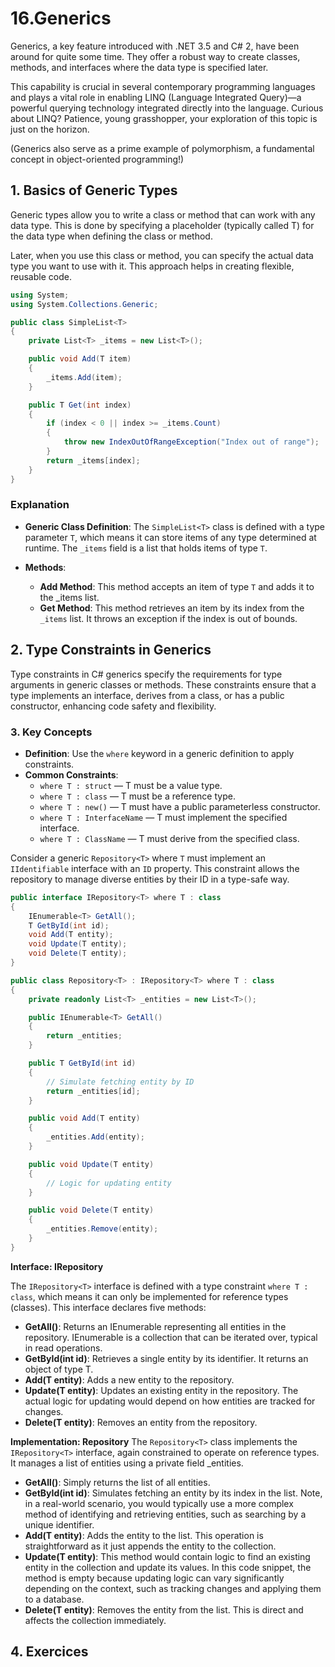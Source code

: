 # 16.Generics

Generics, a key feature introduced with .NET 3.5 and C# 2, have been around for quite some time. They offer a robust way to create classes, methods, and interfaces where the data type is specified later.

This capability is crucial in several contemporary programming languages and plays a vital role in enabling LINQ (Language Integrated Query)—a powerful querying technology integrated directly into the language. Curious about LINQ? Patience, young grasshopper, your exploration of this topic is just on the horizon.

(Generics also serve as a prime example of polymorphism, a fundamental concept in object-oriented programming!)

## 1. Basics of Generic Types
Generic types allow you to write a class or method that can work with any data type. This is done by specifying a placeholder (typically called T) for the data type when defining the class or method. 

Later, when you use this class or method, you can specify the actual data type you want to use with it. This approach helps in creating flexible, reusable code.

```csharp 
using System;
using System.Collections.Generic;

public class SimpleList<T> 
{
    private List<T> _items = new List<T>();

    public void Add(T item)
    {
        _items.Add(item);
    }

    public T Get(int index)
    {
        if (index < 0 || index >= _items.Count)
        {
            throw new IndexOutOfRangeException("Index out of range");
        }
        return _items[index];
    }
}
```

### Explanation
- **Generic Class Definition**: The `SimpleList<T>` class is defined with a type parameter `T`, which means it can store items of any type determined at runtime. The `_items` field is a list that holds items of type `T`.

- **Methods**:
    - **Add Method**: This method accepts an item of type `T` and adds it to the _items list.
    - **Get Method**: This method retrieves an item by its index from the `_items` list. It throws an exception if the index is out of bounds.


## 2. Type Constraints in Generics
Type constraints in C# generics specify the requirements for type arguments in generic classes or methods. These constraints ensure that a type implements an interface, derives from a class, or has a public constructor, enhancing code safety and flexibility.

### 3. Key Concepts
- **Definition**: Use the `where` keyword in a generic definition to apply constraints.
- **Common Constraints**:
    - `where T : struct` — T must be a value type.
    - `where T : class` — T must be a reference type.
    - `where T : new()` — T must have a public parameterless constructor.
    - `where T : InterfaceName` — T must implement the specified interface.
    - `where T : ClassName` — T must derive from the specified class.

Consider a generic `Repository<T>` where `T` must implement an `IIdentifiable` interface with an `ID` property. This constraint allows the repository to manage diverse entities by their ID in a type-safe way.

```csharp 
public interface IRepository<T> where T : class
{
    IEnumerable<T> GetAll();
    T GetById(int id);
    void Add(T entity);
    void Update(T entity);
    void Delete(T entity);
}

public class Repository<T> : IRepository<T> where T : class
{
    private readonly List<T> _entities = new List<T>();

    public IEnumerable<T> GetAll()
    {
        return _entities;
    }

    public T GetById(int id)
    {
        // Simulate fetching entity by ID
        return _entities[id];
    }

    public void Add(T entity)
    {
        _entities.Add(entity);
    }

    public void Update(T entity)
    {
        // Logic for updating entity
    }

    public void Delete(T entity)
    {
        _entities.Remove(entity);
    }
}
``` 

**Interface: IRepository<T>**

The `IRepository<T>` interface is defined with a type constraint `where T : class`, which means it can only be implemented for reference types (classes). This interface declares five methods:
- **GetAll()**: Returns an IEnumerable<T> representing all entities in the repository. IEnumerable<T> is a collection that can be iterated over, typical in read operations.
- **GetById(int id)**: Retrieves a single entity by its identifier. It returns an object of type T.
- **Add(T entity)**: Adds a new entity to the repository.
- **Update(T entity)**: Updates an existing entity in the repository. The actual logic for updating would depend on how entities are tracked for changes.
- **Delete(T entity)**: Removes an entity from the repository.

**Implementation: Repository<T>**
The `Repository<T>` class implements the `IRepository<T>` interface, again constrained to operate on reference types. It manages a list of entities using a private field _entities.

- **GetAll()**: Simply returns the list of all entities.
- **GetById(int id)**: Simulates fetching an entity by its index in the list. Note, in a real-world scenario, you would typically use a more complex method of identifying and retrieving entities, such as searching by a unique identifier.
- **Add(T entity)**: Adds the entity to the list. This operation is straightforward as it just appends the entity to the collection.
- **Update(T entity)**: This method would contain logic to find an existing entity in the collection and update its values. In this code snippet, the method is empty because updating logic can vary significantly depending on the context, such as tracking changes and applying them to a database.
- **Delete(T entity)**: Removes the entity from the list. This is direct and affects the collection immediately.

## 4. Exercices